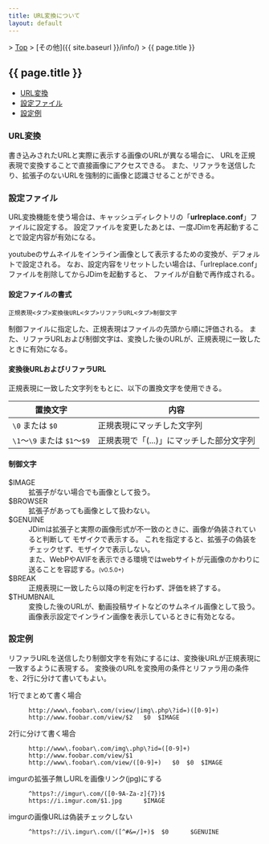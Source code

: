 ```yaml
---
title: URL変換について
layout: default
---
```


&gt; [Top](../) &gt; [その他]({{ site.baseurl }}/info/) &gt; {{ page.title }}

## {{ page.title }}

- [URL変換](#replacement)
- [設定ファイル](#configfile)
- [設定例](#example)


<a name="replacement"></a>
### URL変換

書き込みされたURLと実際に表示する画像のURLが異なる場合に、
URLを正規表現で変換することで直接画像にアクセスできる。
また、リファラを送信したり、拡張子のないURLを強制的に画像と認識させることができる。


<a name="configfile"></a>
### 設定ファイル
URL変換機能を使う場合は、キャッシュディレクトリの「**urlreplace.conf**」ファイルに設定する。
設定ファイルを変更したあとは、一度JDimを再起動することで設定内容が有効になる。

youtubeのサムネイルをインライン画像として表示するための変換が、デフォルトで設定される。
なお、設定内容をリセットしたい場合は、「urlreplace.conf」ファイルを削除してからJDimを起動すると、
ファイルが自動で再作成される。

#### 設定ファイルの書式
```
正規表現<タブ>変換後URL<タブ>リファラURL<タブ>制御文字
```

制御ファイルに指定した、正規表現はファイルの先頭から順に評価される。
また、リファラURLおよび制御文字は、変換した後のURLが、正規表現に一致したときに有効になる。

#### 変換後URLおよびリファラURL
正規表現に一致した文字列をもとに、以下の置換文字を使用できる。

| 置換文字 | 内容 |
| --- | --- |
| `\0` または `$0` | 正規表現にマッチした文字列 |
| `\1`〜`\9` または `$1`〜`$9` | 正規表現で「(...)」にマッチした部分文字列 |

#### 制御文字

<dl>
  <dt>$IMAGE</dt>
  <dd>拡張子がない場合でも画像として扱う。 </dd>
  <dt>$BROWSER</dt>
  <dd>拡張子があっても画像として扱わない。 </dd>
  <dt>$GENUINE</dt>
  <dd>JDimは拡張子と実際の画像形式が不一致のときに、画像が偽装されていると判断して モザイクで表示する。
    これを指定すると、拡張子の偽装をチェックせず、モザイクで表示しない。<br>
    また、WebPやAVIFを表示できる環境ではwebサイトが元画像のかわりに送ることを容認する。<small>(v0.5.0+)</small>
    </dd>
  <dt>$BREAK</dt>
  <dd>正規表現に一致したら以降の判定を行わず、評価を終了する。</dd>
  <dt>$THUMBNAIL</dt>
  <dd>変換した後のURLが、動画投稿サイトなどのサムネイル画像として扱う。
    画像表示設定でインライン画像を表示しているときに有効となる。</dd>
</dl>


<a name="example"></a>
### 設定例
リファラURLを送信したり制御文字を有効にするには、変換後URLが正規表現に一致するように表現する。
変換後のURLを変換用の条件とリファラ用の条件を、2行に分けて書いてもよい。

<dl>
  <dt>1行でまとめて書く場合</dt>
  <dd>
<pre><code>http://www\.foobar\.com/(view/|img\.php\?id=)([0-9]+)	http://www.foobar.com/view/$2	$0	$IMAGE
</code></pre>
  </dd>
  <dt>2行に分けて書く場合</dt>
  <dd>
<pre><code>http://www\.foobar\.com/img\.php\?id=([0-9]+)	http://www.foobar.com/view/$1
http://www\.foobar\.com/view/([0-9]+)	$0	$0	$IMAGE
</code></pre>
  </dd>
  <dt>imgurの拡張子無しURLを画像リンク(jpg)にする</dt>
  <dd>
<pre><code>^https?://imgur\.com/([0-9A-Za-z]{7})$	https://i.imgur.com/$1.jpg		$IMAGE
</code></pre>
  </dd>
  <dt>imgurの画像URLは偽装チェックしない</dt>
  <dd>
<pre><code>^https?://i\.imgur\.com/([^#&=/]+)$	$0		$GENUINE
</code></pre>
  </dd>
</dl>
